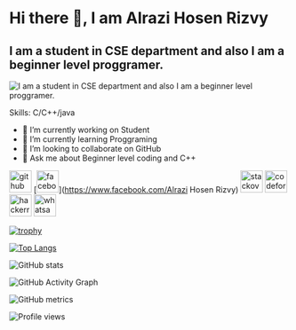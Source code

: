 # Hi there 👋, I am Alrazi Hosen Rizvy
## I am a student in CSE department and also I am a beginner level proggramer.
![I am a student in CSE department and also I am a beginner level proggramer.]( )

 

Skills: C/C++/java

- 🔭 I’m currently working on Student 
- 🌱 I’m currently learning Proggraming 
- 👯 I’m looking to collaborate on GitHub 
- 💬 Ask me about Beginner level coding and C++ 


[<img src='https://cdn.jsdelivr.net/npm/simple-icons@3.0.1/icons/github.svg' alt='github' height='40'>](https://github.com/rizvy99)  [<img src='https://cdn.jsdelivr.net/npm/simple-icons@3.0.1/icons/facebook.svg' alt='facebook' height='40'>](https://www.facebook.com/Alrazi Hosen Rizvy)  [<img src='https://cdn.jsdelivr.net/npm/simple-icons@3.0.1/icons/stackoverflow.svg' alt='stackoverflow' height='40'>](https://stackoverflow.com/users/Rizvy)  [<img src='https://cdn.jsdelivr.net/npm/simple-icons@3.0.1/icons/codeforces.svg' alt='codeforces' height='40'>](Alfa.)  [<img src='https://cdn.jsdelivr.net/npm/simple-icons@3.0.1/icons/hackerrank.svg' alt='hackerrank' height='40'>](rizvy99)  [<img src='https://cdn.jsdelivr.net/npm/simple-icons@3.0.1/icons/whatsapp.svg' alt='whatsapp' height='40'>](Rizvy)  

[![trophy](https://github-profile-trophy.vercel.app/?username=rizvy99)](https://github.com/ryo-ma/github-profile-trophy)

[![Top Langs](https://github-readme-stats.vercel.app/api/top-langs/?username=rizvy99)](https://github.com/anuraghazra/github-readme-stats)

![GitHub stats](https://github-readme-stats.vercel.app/api?username=rizvy99&show_icons=true&count_private=true)  

![GitHub Activity Graph](https://activity-graph.herokuapp.com/graph?username=rizvy99)  

![GitHub metrics](https://metrics.lecoq.io/rizvy99)  

![Profile views](https://gpvc.arturio.dev/rizvy99)  
